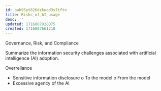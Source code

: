 ```yaml
---
id: pak95yt826dzkuqd3s7iftn
title: Risks_of_AI_usage
desc: ''
updated: 1716087928075
created: 1716087661210
---
```

Governance, Risk, and Compliance

Summarize the information security challenges associated with
artificial intelligence (AI) adoption.

 Overreliance
- Sensitive information disclosure
o To the model
o From the model
- Excessive agency of the AI